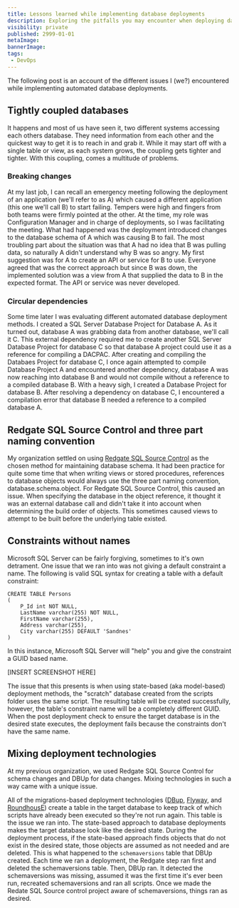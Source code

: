 ```yaml
---
title: Lessons learned while implementing database deployments
description: Exploring the pitfalls you may encounter when deploying database changes
visibility: private
published: 2999-01-01
metaImage:
bannerImage:
tags:
 - DevOps
---
```



The following post is an account of the different issues I (we?) encountered while implementing automated database deployments.

## Tightly coupled databases
It happens and most of us have seen it, two different systems accessing each others database.  They need information from each other and the quickest way to get it is to reach in and grab it.  While it may start off with a single table or view, as each system grows, the coupling gets tighter and tighter.  With this coupling, comes a multitude of problems.

### Breaking changes
At my last job, I can recall an emergency meeting following the deployment of an application (we'll refer to as A) which caused a different application (this one we'll call B) to start failing.  Tempers were high and fingers from both teams were firmly pointed at the other.  At the time, my role was Configuration Manager and in charge of deployments, so I was facilitating the meeting.  What had happened was the deployment introduced changes to the database schema of A which was causing B to fail.  The most troubling part about the situation was that A had no idea that B was pulling data, so naturally A didn't understand why B was so angry.  My first suggestion was for A to create an API or service for B to use.  Everyone agreed that was the correct approach but since B was down, the implemented solution was a view from A that supplied the data to B in the expected format.  The API or service was never developed.

### Circular dependencies
Some time later I was evaluating different automated database deployment methods.  I created a SQL Server Database Project for Database A.  As it turned out, database A was grabbing data from another database, we'll call it C.  This external dependency required me to create another SQL Server Database Project for database C so that database A project could use it as a reference for compiling a DACPAC.  After creating and compiling the Databaes Project for database C, I once again attempted to compile Database Project A and encountered another dependency, database A was now reaching into database B and would not compile without a reference to a compiled database B.  With a heavy sigh, I created a Database Project for database B.  After resolving a dependency on database C, I encountered a compilation error that database B needed a reference to a compiled database A.

## Redgate SQL Source Control and three part naming convention
My organization settled on using [Redgate SQL Source Control](https://www.red-gate.com/products/sql-development/sql-source-control/) as the chosen method for maintaining database schema.  It had been practice for quite some time that when writing views or stored procedures, references to database objects would always use the three part naming convention, database.schema.object.  For Redgate SQL Source Control, this caused an issue.  When specifying the database in the object reference, it thought it was an external database call and didn't take it into account when determining the build order of objects.  This sometimes caused views to attempt to be built before the underlying table existed.

## Constraints without names
Microsoft SQL Server can be fairly forgiving, sometimes to it's own detrament.  One issue that we ran into was not giving a default constraint a name.  The following is valid SQL syntax for creating a table with a default constraint:

```
CREATE TABLE Persons
(
    P_Id int NOT NULL,
    LastName varchar(255) NOT NULL,
    FirstName varchar(255),
    Address varchar(255),
    City varchar(255) DEFAULT 'Sandnes'
)
```

In this instance, Microsoft SQL Server will "help" you and give the constraint a GUID based name.

[INSERT SCREENSHOT HERE]

The issue that this presents is when using state-based (aka model-based) deployment methods, the "scratch" database created from the scripts folder uses the same script.  The resulting table will be created successfully, however, the table's constraint name will be a completely different GUID.  When the post deployment check to ensure the target database is in the desired state executes, the deployment fails because the constraints don't have the same name.

## Mixing deployment technologies
At my previous organization, we used Redgate SQL Source Control for schema changes and DBUp for data changes.  Mixing technologies in such a way came with a unique issue.

All of the migrations-based deployment technologies ([DBup](https://dbup.readthedocs.io/en/latest/), [Flyway](https://flywaydb.org), and [RoundhousE](https://github.com/chucknorris/roundhouse)) create a table in the target database to keep track of which scripts have already been executed so they're not run again.  This table is the issue we ran into.  The state-based approach to database deployments makes the target database look like the desired state.  During the deployment process, if the state-based approach finds objects that do not exist in the desired state, those objects are assumed as not needed and are deleted.  This is what happened to the `schemaversions` table that DBUp created.  Each time we ran a deployment, the Redgate step ran first and deleted the schemaversions table.  Then, DBUp ran. It detected the schemaversions was missing, assumed it was the first time it's ever been run, recreated schemaversions and ran all scripts.  Once we made the Redate SQL Source control project aware of schemaversions, things ran as desired.